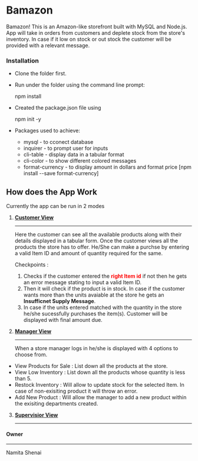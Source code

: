 # Bamazon
Bamazon! This is an Amazon-like storefront built with MySQL and Node.js. App will take in orders from customers and deplete stock from the store's inventory. In case if it low on stock or out stock the customer will be provided with a relevant message. 


### Installation 
* Clone the folder first. 
* Run under the folder using the command line prompt: 

    npm install 

* Created the package.json file  using 

    npm init -y 

* Packages used to achieve: 
    * mysql - to cconect database 
    * inquirer - to prompt user for inputs 
    * cli-table - display data in a tabular format
    * cli-color - to show different colored messages 
    * format-currency - to display amount in dollars and format price  [npm install --save format-currency]

## How does the App Work 
Currently the app can be run in 2 modes 
1. <u><b>Customer View </b></u>
    <hr />
    Here the customer can see all the available products along with their details displayed in a tabular form. Once the customer views all the products the store has to offer. He/She can make a purchse by entering a valid Item ID  and amount of quantity required for the same. 

    Checkpoints : 

    1. Checks if the customer entered the <b style="color:red;">right Item id</b> if not then he gets an error message stating to input a valid Item ID. 
    2. Then it will check if the product is in stock. In case if the customer wants more than the units avaiable at the store he gets an <b>Insufficnet Supply Message</b>.
    3. In case if the units entered matched with the quantity in the store he/she sucessfully purchases the item(s). Customer will be displayed with final amount due. 

2. <u><b>Manager View </b></u>
    <hr />
    When a store manager logs in he/she is displayed with 4 options to choose from. 
* View Products for Sale : List down all the products at the store. 
* View Low Inventory : List down all the products whose quantity is less than 5. 
* Restock Inventory : Will allow to update stock for the selected Item. In case of non-exisiting product it will throw an error. 
* Add New Product : Will allow the manager to add a new product within the exisiting departments created. 

3. <u><b>Supervisior View </b></u>
    <hr />

#### Owner 
<hr/>
Namita Shenai 